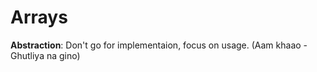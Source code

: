 # Arrays 
<b>Abstraction</b>: Don't go for implementaion, focus on usage.  (Aam khaao - Ghutliya na gino)
